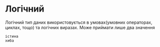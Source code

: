 # Логічний

Логічний тип даних використовується в умовах(умовних операторах, циклах, тощо) та логічних виразах. Може приймати лише два значення

``` periwinkle linenums="0"
істина
хиба
```
